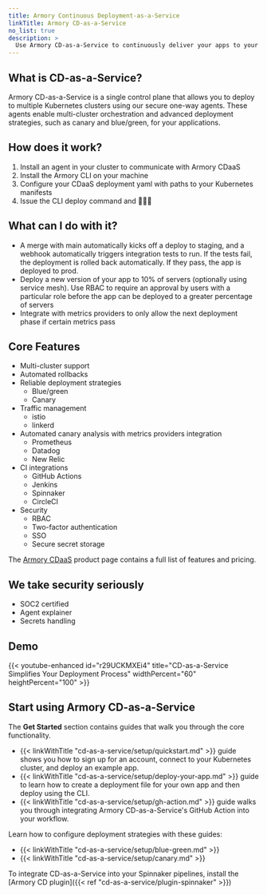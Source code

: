 ```yaml
---
title: Armory Continuous Deployment-as-a-Service
linkTitle: Armory CD-as-a-Service
no_list: true
description: >
  Use Armory CD-as-a-Service to continuously deliver your apps to your Kubernetes clusters. CD-as-a-Service (CDaaS) integrates with external automation tools so you can create your own CI/CD pipelines.
---
```


## What is CD-as-a-Service?

Armory CD-as-a-Service is a single control plane that allows you to deploy to multiple Kubernetes clusters using our secure 
one-way agents. These agents enable multi-cluster orchestration and advanced deployment strategies, such as canary and 
blue/green, for your applications.


## How does it work?

1. Install an agent in your cluster to communicate with Armory CDaaS
2. Install the Armory CLI on your machine
3. Configure your CDaaS deployment yaml with paths to your Kubernetes manifests
4. Issue the CLI deploy command and 🚀🚀🚀


## What can I do with it?

- A merge with main automatically kicks off a deploy to staging, and a webhook automatically triggers integration tests to run. If the tests fail, the deployment is rolled back automatically. If they pass, the app is deployed to prod.
- Deploy a new version of your app to 10% of servers (optionally using service mesh). Use RBAC to require an approval by users with a particular role before the app can be deployed to a greater percentage of servers
- Integrate with metrics providers to only allow the next deployment phase if certain metrics pass


## Core Features

- Multi-cluster support
- Automated rollbacks
- Reliable deployment strategies
  - Blue/green
  - Canary
- Traffic management
  - istio
  - linkerd
- Automated canary analysis with metrics providers integration
    - Prometheus
    - Datadog
    - New Relic
- CI integrations
  - GitHub Actions
  - Jenkins
  - Spinnaker
  - CircleCI
- Security
  - RBAC
  - Two-factor authentication
  - SSO
  - Secure secret storage
  
The [Armory CDaaS](https://www.armory.io/products/continuous-deployment-as-a-service/) product page contains a full list of features and pricing.

## We take security seriously

- SOC2 certified
- Agent explainer
- Secrets handling

## Demo

{{< youtube-enhanced id="r29UCKMXEi4" title="CD-as-a-Service Simplifies Your Deployment Process" widthPercent="60" heightPercent="100" >}}


## Start using Armory CD-as-a-Service

The **Get Started** section contains guides that walk you through the core functionality. 

* {{< linkWithTitle "cd-as-a-service/setup/quickstart.md" >}} guide shows you how to sign up for an account, connect to your Kubernetes cluster, and deploy an example app.
* {{< linkWithTitle "cd-as-a-service/setup/deploy-your-app.md" >}} guide to learn how to create a deployment file for your own app and then deploy using the CLI.
* {{< linkWithTitle "cd-as-a-service/setup/gh-action.md" >}} guide walks you through integrating Armory CD-as-a-Service's GitHub Action into your workflow.

Learn how to configure deployment strategies with these guides:

* {{< linkWithTitle "cd-as-a-service/setup/blue-green.md" >}}
* {{< linkWithTitle "cd-as-a-service/setup/canary.md" >}}    

To integrate CD-as-a-Service into your Spinnaker pipelines, install the [Armory CD plugin]({{< ref "cd-as-a-service/plugin-spinnaker" >}})
</br>
</br>


